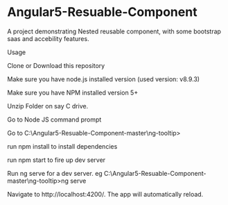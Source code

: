 # Angular5-Resuable-Component

A project demonstrating Nested reusable component, with some bootstrap saas and accebility features.

Usage

Clone or Download this repository

Make sure you have node.js installed version (used version: v8.9.3) 

Make sure you have NPM installed version 5+

Unzip Folder on say C drive.

Go to Node JS command prompt

Go to C:\Angular5-Resuable-Component-master\ng-tooltip>

run npm install to install dependencies

run npm start to fire up dev server

Run ng serve for a dev server. eg C:\Angular5-Resuable-Component-master\ng-tooltip>ng serve

Navigate to http://localhost:4200/. The app will automatically reload.
